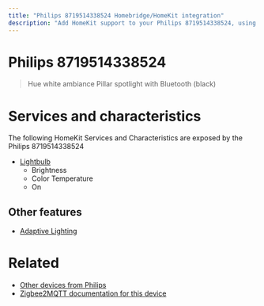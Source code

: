 ```yaml
---
title: "Philips 8719514338524 Homebridge/HomeKit integration"
description: "Add HomeKit support to your Philips 8719514338524, using Homebridge, Zigbee2MQTT and homebridge-z2m."
---
```

<!---
This file has been GENERATED using src/docgen/docgen.ts
DO NOT EDIT THIS FILE MANUALLY!
-->
# Philips 8719514338524
> Hue white ambiance Pillar spotlight with Bluetooth (black)


# Services and characteristics
The following HomeKit Services and Characteristics are exposed by
the Philips 8719514338524

* [Lightbulb](../../light.md)
  * Brightness
  * Color Temperature
  * On

## Other features
* [Adaptive Lighting](../../light.md)

# Related
* [Other devices from Philips](../index.md#philips)
* [Zigbee2MQTT documentation for this device](https://www.zigbee2mqtt.io/devices/8719514338524.html)
